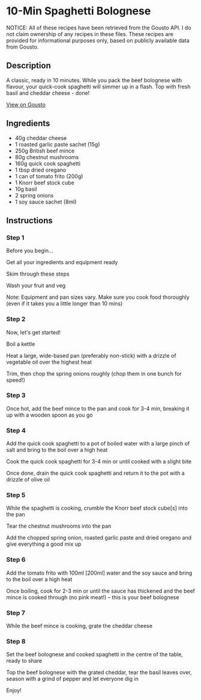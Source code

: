 # 10-Min Spaghetti Bolognese

NOTICE: All of these recipes have been retrieved from the Gousto API. I do not claim ownership of any recipes in these files. These recipes are provided for informational purposes only, based on publicly available data from Gousto.

## Description

A classic, ready in 10 minutes. While you pack the beef bolognese with flavour, your quick-cook spaghetti will simmer up in a flash. Top with fresh basil and cheddar cheese - done!

[View on Gousto](https://www.gousto.co.uk/recipes/cookbook/10-min-spaghetti-bolognese)

## Ingredients

- 40g cheddar cheese
- 1 roasted garlic paste sachet (15g)
- 250g British beef mince
- 80g chestnut mushrooms
- 160g quick cook spaghetti
- 1 tbsp dried oregano
- 1 can of tomato frito (200g)
- 1 Knorr beef stock cube
- 10g basil
- 2 spring onions
- 1 soy sauce sachet (8ml)

## Instructions


### Step 1

Before you begin...

Get all your ingredients and equipment ready

Skim through these steps

Wash your fruit and veg

Note: Equipment and pan sizes vary. Make sure you cook food thoroughly (even if it takes you a little longer than 10 mins)


### Step 2

Now, let's get started!

Boil a kettle

Heat a large, wide-based pan (preferably non-stick) with a drizzle of vegetable oil over the highest heat

Trim, then chop the spring onions roughly (chop them in one bunch for speed!)


### Step 3

Once hot, add the beef mince to the pan and cook for 3-4 min, breaking it up with a wooden spoon as you go


### Step 4

Add the quick cook spaghetti to a pot of boiled water with a large pinch of salt and bring to the boil over a high heat

Cook the quick cook spaghetti for 3-4 min or until cooked with a slight bite

Once done, drain the quick cook spaghetti and return it to the pot with a drizzle of olive oil


### Step 5

While the spaghetti is cooking, crumble the Knorr beef stock cube<span class="text-danger">[s]</span> into the pan

Tear the chestnut mushrooms into the pan

Add the chopped spring onion, roasted garlic paste and dried oregano and give everything a good mix up


### Step 6

Add the tomato frito with 100ml <span class="text-danger">[200ml]</span> water and the soy sauce and bring to the boil over a high heat

Once boiling, cook for 2-3 min or until the sauce has thickened and the beef mince is cooked through (no pink meat!) – this is your beef bolognese


### Step 7

While the beef mince is cooking, grate the cheddar cheese

### Step 8

Set the beef bolognese and cooked spaghetti in the centre of the table, ready to share

Top the beef bolognese with the grated cheddar, tear the basil leaves over, season with a grind of pepper and let everyone dig in

Enjoy!

